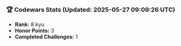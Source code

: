 ### 🏆 Codewars Stats (Updated: 2025-05-27 09:09:26 UTC)

- **Rank:** 8 kyu
- **Honor Points:** 3
- **Completed Challenges:** 1
